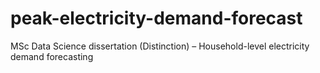 # peak-electricity-demand-forecast
MSc Data Science dissertation (Distinction) – Household-level electricity demand forecasting
